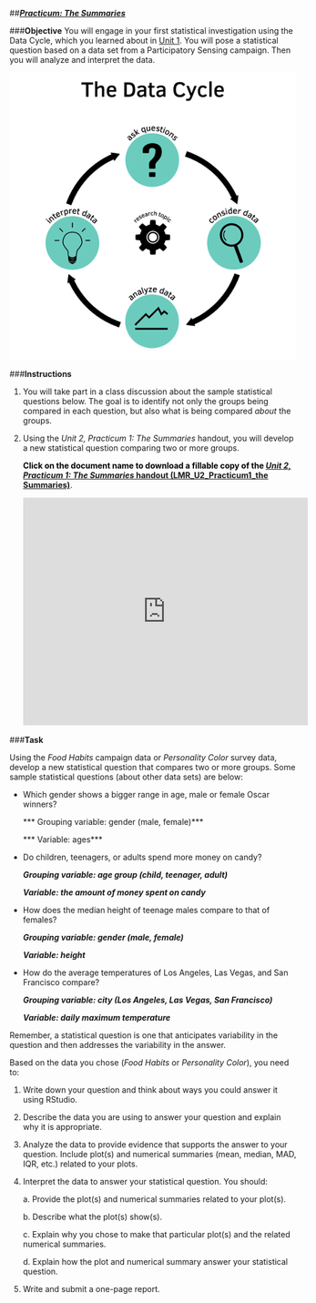 ##***<u>Practicum: The Summaries</u>***

###**Objective**
You will engage in your first statistical investigation using the Data Cycle, which you learned about in [Unit 1](../unit1/overview.md). You will pose a statistical question based on a data set from a Participatory Sensing campaign. Then you will analyze and interpret the data.



<img src="../../img/2xp0a.png" />




###**Instructions**
1. You will take part in a class discussion about the sample statistical questions below. The goal is to identify not only the
groups being compared in each question, but also what is being compared *about* the groups. 

2. Using the *Unit 2, Practicum 1: The Summaries* handout, you will develop a new statistical question comparing two or more groups.


    <strong style="color: black;">Click on the document name to download a fillable copy of the [*Unit 2, Practicum 1: The Summaries* handout (LMR_U2_Practicum1_the Summaries)](https://ucla.box.com/s/6v22ql260p8o9yu6e3ou9neywprffevc)</strong>.


    <iframe src="https://app.box.com/embed/s/6v22ql260p8o9yu6e3ou9neywprffevc?sortColumn=date&view=list" width="500" height="400" frameborder="0" allowfullscreen webkitallowfullscreen msallowfullscreen></iframe>


###**Task**

Using the *Food Habits* campaign data or *Personality Color* survey data, develop a new statistical question
that compares two or more groups. Some sample statistical questions (about other data sets) are below:

* Which gender shows a bigger range in age, male or female Oscar winners?

    *** Grouping variable: gender (male, female)***

    *** Variable: ages***

* Do children, teenagers, or adults spend more money on candy?

    ***Grouping variable: age group (child, teenager, adult)***

    ***Variable: the amount of money spent on candy***

* How does the median height of teenage males compare to that of females?

    ***Grouping variable: gender (male, female)***

    ***Variable: height***

* How do the average temperatures of Los Angeles, Las Vegas, and San Francisco compare?

    ***Grouping variable: city (Los Angeles, Las Vegas, San Francisco)***

    ***Variable: daily maximum temperature***

Remember, a statistical question is one that anticipates variability in the question and then addresses the
variability in the answer.

Based on the data you chose (*Food Habits* or *Personality Color*), you need to:

1. Write down your question and think about ways you could answer it using RStudio.

2. Describe the data you are using to answer your question and explain why it is appropriate.

3. Analyze the data to provide evidence that supports the answer to your question. Include plot(s)
and numerical summaries (mean, median, MAD, IQR, etc.) related to your plots.

4. Interpret the data to answer your statistical question. You should:

    a. Provide the plot(s) and numerical summaries related to your plot(s).

    b. Describe what the plot(s) show(s).

    c. Explain why you chose to make that particular plot(s) and the related numerical
    summaries.

    d. Explain how the plot and numerical summary answer your statistical question.

5. Write and submit a one-page report.


